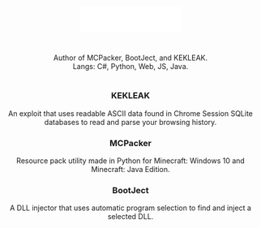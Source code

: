 <div align="center"><img src="main.svg" width="200" height="50"></div>
<div align="center"><h1></h1></div>
<div align="center">Author of MCPacker, BootJect, and KEKLEAK.</div>
<div align="center">Langs: C#, Python, Web, JS, Java.</div>
<div align="center"><h1></h1></div>
<div align="center"><h3>KEKLEAK</h3> An exploit that uses readable ASCII data found in Chrome Session SQLite databases to read and parse your browsing history.</div>
<div align="center"><h3>MCPacker</h3> Resource pack utility made in Python for Minecraft: Windows 10 and Minecraft: Java Edition.</div>
<div align="center"><h3>BootJect</h3> A DLL injector that uses automatic program selection to find and inject a selected DLL.</div>